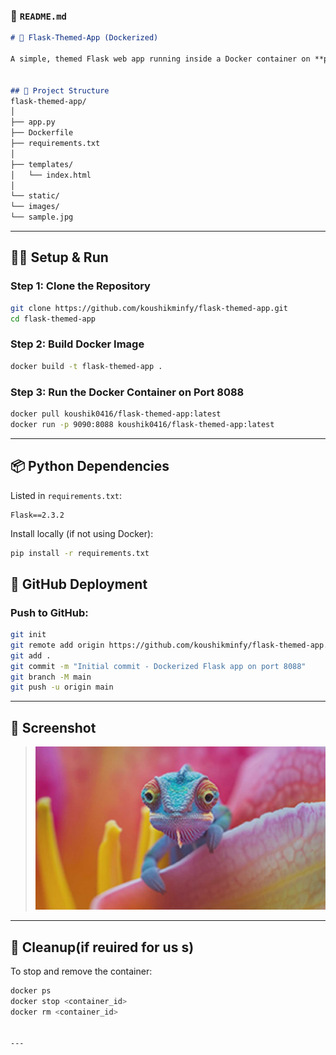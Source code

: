 ### 📘 `README.md`

```markdown
# 🐳 Flask-Themed-App (Dockerized)

A simple, themed Flask web app running inside a Docker container on **port 8088**, complete with static images and HTML templates.


## 📁 Project Structure
flask-themed-app/
│
├── app.py
├── Dockerfile
├── requirements.txt
│
├── templates/
│   └── index.html
│
└── static/
└── images/
└── sample.jpg

````

---

## 🧑‍💻 Setup & Run

### Step 1: Clone the Repository

```bash
git clone https://github.com/koushikminfy/flask-themed-app.git
cd flask-themed-app
````

### Step 2: Build Docker Image

```bash
docker build -t flask-themed-app .
```

### Step 3: Run the Docker Container on Port 8088

```bash
docker pull koushik0416/flask-themed-app:latest
docker run -p 9090:8088 koushik0416/flask-themed-app:latest

```



---

## 📦 Python Dependencies

Listed in `requirements.txt`:

```
Flask==2.3.2
```

Install locally (if not using Docker):

```bash
pip install -r requirements.txt
```
## 🐙 GitHub Deployment

### Push to GitHub:

```bash
git init
git remote add origin https://github.com/koushikminfy/flask-themed-app.git
git add .
git commit -m "Initial commit - Dockerized Flask app on port 8088"
git branch -M main
git push -u origin main
```

---

## 📸 Screenshot

> ![screenshot](static/images/sample.jpg)

---

## 🧼 Cleanup(if reuired for us s)

To stop and remove the container:

```bash
docker ps
docker stop <container_id>
docker rm <container_id>


---
